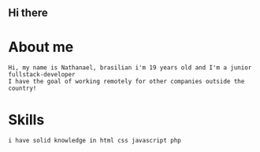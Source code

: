 ## Hi there

# About me 
    Hi, my name is Nathanael, brasilian i'm 19 years old and I'm a junior fullstack-developer
    I have the goal of working remotely for other companies outside the country!




# Skills
    i have solid knowledge in html css javascript php 





